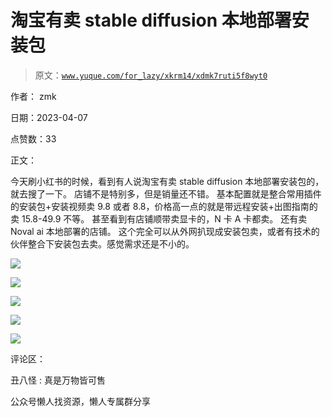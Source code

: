 # 淘宝有卖 stable diffusion 本地部署安装包

> 原文：[`www.yuque.com/for_lazy/xkrm14/xdmk7ruti5f8wyt0`](https://www.yuque.com/for_lazy/xkrm14/xdmk7ruti5f8wyt0)

作者： zmk

日期：2023-04-07

点赞数：33

正文：

今天刷小红书的时候，看到有人说淘宝有卖 stable diffusion 本地部署安装包的，就去搜了一下。 店铺不是特别多，但是销量还不错。 基本配置就是整合常用插件的安装包+安装视频卖 9.8 或者 8.8，价格高一点的就是带远程安装+出图指南的卖 15.8-49.9 不等。 甚至看到有店铺顺带卖显卡的，N 卡 A 卡都卖。 还有卖 Noval ai 本地部署的店铺。 这个完全可以从外网扒现成安装包卖，或者有技术的伙伴整合下安装包去卖。感觉需求还是不小的。

![](img/594797986b4795a070e9163226816eed.png)

![](img/e7a8414a9052513bc427e3e327b34d79.png)

![](img/53a5077ecd6400bde2c5ff91b2d2e8a2.png)

![](img/33224016fffd97e6cda60c67ec1ab55e.png)

![](img/a96dca47f541cf5c3db5caf7084cce9e.png)

评论区：

丑八怪 : 真是万物皆可售

公众号懒人找资源，懒人专属群分享

